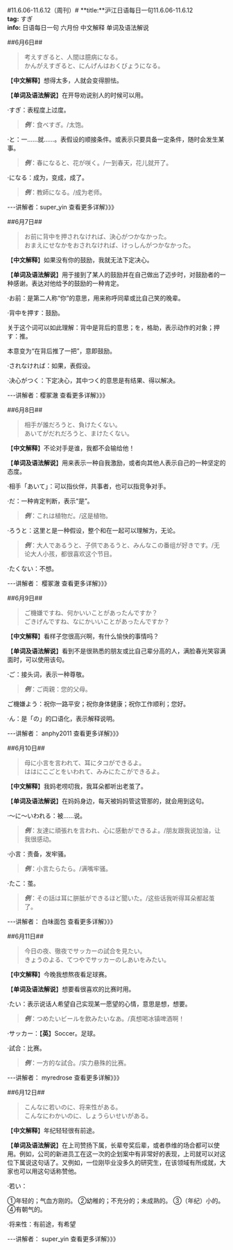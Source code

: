 #11.6.06-11.6.12（周刊）#
**title:**沪江日语每日一句11.6.06-11.6.12  
**tag:** すぎ   
**info:** 日语每日一句 六月份 中文解释  单词及语法解说       

##6月6日##

>	考えすぎると、人間は臆病になる。      
	かんがえすぎると、にんげんはおくびょうになる。

【**中文解释**】想得太多，人就会变得胆怯。

【**单词及语法解说**】在开导劝说别人的时候可以用。

·すぎ：表程度上过度。

>    ___例___：食べすぎ。/太饱。

·と：一……就……。表假设的顺接条件。或表示只要具备一定条件，随时会发生某事。

>    ___例___：春になると、花が咲く。/一到春天，花儿就开了。

·になる：成为，变成，成了。

>    ___例___：教師になる。/成为老师。

---讲解者：super_yin  查看更多详解》》》

##6月7日##

>	お前に背中を押されなければ、決心がつかなかった。       
	おまえにせなかをおされなければ、けっしんがつかなかった。

【**中文解释**】如果没有你的鼓励，我就无法下定决心。

【**单词及语法解说**】用于接到了某人的鼓励并在自己做出了迈步时，对鼓励者的一种感谢。表达对他给予的鼓励的一种肯定。

·お前：是第二人称“你”的意思，用来称呼同辈或比自己笑的晚辈。

·背中を押す：鼓励。

关于这个词可以如此理解：背中是背后的意思；を，格助，表示动作的对象；押す：推。

本意变为“在背后推了一把”，意即鼓励。

·されなければ：如果，表假设。

·决心がつく：下定决心，其中つく的意思是有结果、得以解决。

---讲解者：樱冢澈  查看更多详解》》》

##6月8日##

>	相手が誰だろうと、負けたくない。      
	あいてがだれだろうと、まけたくない。

【**中文解释**】不论对手是谁，我都不会输给他！

【**单词及语法解说**】用来表示一种自我激励，或者向其他人表示自己的一种坚定的态度。

·相手「あいて」：可以指伙伴，共事者，也可以指竞争对手。

·だ：一种肯定判断，表示“是”。

>    ___例___：これは植物だ。/这是植物。

·ろうと：这里と是一种假设，整个和在一起可以理解为，无论。

>    ___例___：大人であるうと、子供であるうと、みんなこの番组が好きです。/无论大人小孩，都很喜欢这个节目。

·たくない：不想。

---讲解者： 樱冢澈  查看更多详解》》》

##6月9日##

>	ご機嫌ですね、何かいいことがあったんですか？       
	ごきげんですね、なにかいいことがあったんですか？

【**中文解释**】看样子您很高兴啊，有什么愉快的事情吗？

【**单词及语法解说**】看到不是很熟悉的朋友或比自己辈分高的人，满脸春光笑容满面时，可以使用该句。

·ご：接头词，表示一种尊敬。

>    ___例___：ご両親：您的父母。

ご機嫌よう：祝你一路平安；祝你身体健康；祝你工作顺利；您好。

·ん：是「の」的口语化，表示解释说明。

---讲解者： anphy2011  查看更多详解》》》

##6月10日##

>	母に小言を言われて、耳にタコができるよ。      
	ははにこごとをいわれて、みみにたこができるよ。

【**中文解释**】我妈老唠叨我，我耳朵都听出老茧了。

【**单词及语法解说**】在妈妈身边，每天被妈妈管这管那的，就会用到这句。

·～に～いわれる：被……说。

>    ___例___：友達に頑張れを言われ、心に感動ができるよ。/朋友跟我说加油，让我很感动。

·小言：责备，发牢骚。

>    ___例___：小言たらたら。/满嘴牢骚。

·たこ：茧。

>    ___例___：その話は耳に胼胝ができるほど聞いた。/这些话我听得耳朵都起茧了。

---讲解者： 白味面包  查看更多详解》》》 

##6月11日##

>	今日の夜、徹夜でサッカーの試合を見たい。     
	きょうのよる、てつやでサッカーのしあいをみたい。

【**中文解释**】今晚我想熬夜看足球赛。

【**单词及语法解说**】想要看很喜欢的比赛时用。

·たい：表示说话人希望自己实现某一愿望的心情，意思是想，想要。

>    ___例___：つめたいビールを飲みたいなあ。/真想喝冰镇啤酒啊！

·サッカー：【**英**】Soccer。足球。

·試合：比赛。

>    ___例___：一方的な試合。/实力悬殊的比赛。

---讲解者： myredrose  查看更多详解》》》

##6月12日##

>	こんなに若いのに、将来性がある。    
	こんなにわかいのに、しょうらいせいがある。

【**中文解释**】年纪轻轻很有前途。

【**单词及语法解说**】在上司赞扬下属，长辈夸奖后辈，或者恭维的场合都可以使用。例如，公司的新进员工在这一次的企划案中有非常好的表现，上司就可以对这位下属说这句话了。又例如，一位刚毕业没多久的研究生，在该领域有所成就，大家也可以用这句话称赞他。

·若い：

①年轻的；气血方刚的。 ②幼稚的；不充分的；未成熟的。 ③（年纪）小的。 ④有朝气的。

·将来性：有前途，有希望

---讲解者： super_yin  查看更多详解》》》
